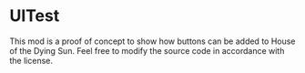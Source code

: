 # UITest

This mod is a proof of concept to show how buttons can be added to House of the Dying Sun. Feel free to modify the source code in accordance with the license.
